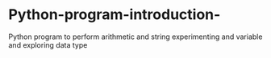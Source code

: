 # Python-program-introduction-
Python program to perform arithmetic and string experimenting  and variable  and exploring data type 
